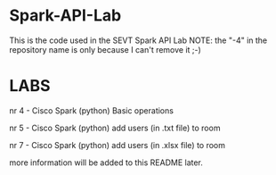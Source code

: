 # Spark-API-Lab

This is the code used in the SEVT Spark API Lab
NOTE: the "-4" in the repository name is only because I can't remove it ;-) 


# LABS

nr 4 - Cisco Spark (python) Basic operations

nr 5 - Cisco Spark (python) add users (in .txt file) to room 

nr 7 - Cisco Spark (python) add users (in .xlsx file) to room 


more information will be added to this README later.

